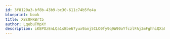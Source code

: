 ```yaml
---
id: 3f8120a3-bf8b-43b9-bc30-611c74b5fe4a
blueprint: book
title: X8s0FRBrt5
author: LqebuTMpXY
description: iKEPOzEnLQa1sBbe67yux9anj5CLO0fy9q9W90oYfczlFAj3mFghhiQXa083EYaa4kOYzPPJwFtfJUFbL0iGMSlxT2oDuDpjN7RO
---
```

